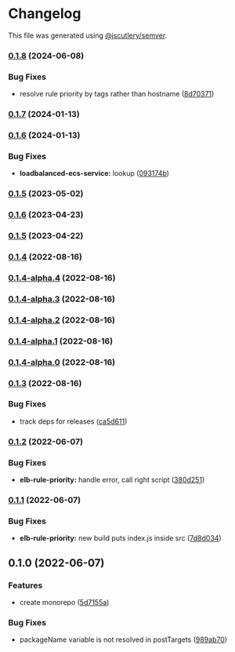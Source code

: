 # Changelog

This file was generated using [@jscutlery/semver](https://github.com/jscutlery/semver).

### [0.1.8](https://github.com/justicointeractive/ji-constructs/compare/elb-rule-priority-0.1.7...elb-rule-priority-0.1.8) (2024-06-08)


### Bug Fixes

* resolve rule priority by tags rather than hostname ([8d70371](https://github.com/justicointeractive/ji-constructs/commit/8d70371b6b57e6c63e9351cdd4dfb4ac3c772339))

### [0.1.7](https://github.com/justicointeractive/ji-constructs/compare/elb-rule-priority-0.1.6...elb-rule-priority-0.1.7) (2024-01-13)

### [0.1.6](https://github.com/justicointeractive/ji-constructs/compare/elb-rule-priority-0.1.5...elb-rule-priority-0.1.6) (2024-01-13)


### Bug Fixes

* **loadbalanced-ecs-service:** lookup ([093174b](https://github.com/justicointeractive/ji-constructs/commit/093174b1e6c545190d37d2c869c9cbe1e308babf))

### [0.1.5](https://github.com/justicointeractive/ji-constructs/compare/elb-rule-priority-0.1.4...elb-rule-priority-0.1.5) (2023-05-02)

### [0.1.6](https://github.com/justicointeractive/ji-constructs/compare/elb-rule-priority-0.1.5...elb-rule-priority-0.1.6) (2023-04-23)

### [0.1.5](https://github.com/justicointeractive/ji-constructs/compare/elb-rule-priority-0.1.4...elb-rule-priority-0.1.5) (2023-04-22)

### [0.1.4](https://github.com/justicointeractive/ji-constructs/compare/elb-rule-priority-0.1.4-alpha.4...elb-rule-priority-0.1.4) (2022-08-16)

### [0.1.4-alpha.4](https://github.com/justicointeractive/ji-constructs/compare/elb-rule-priority-0.1.4-alpha.3...elb-rule-priority-0.1.4-alpha.4) (2022-08-16)

### [0.1.4-alpha.3](https://github.com/justicointeractive/ji-constructs/compare/elb-rule-priority-0.1.4-alpha.2...elb-rule-priority-0.1.4-alpha.3) (2022-08-16)

### [0.1.4-alpha.2](https://github.com/justicointeractive/ji-constructs/compare/elb-rule-priority-0.1.4-alpha.1...elb-rule-priority-0.1.4-alpha.2) (2022-08-16)

### [0.1.4-alpha.1](https://github.com/justicointeractive/ji-constructs/compare/elb-rule-priority-0.1.4-alpha.0...elb-rule-priority-0.1.4-alpha.1) (2022-08-16)

### [0.1.4-alpha.0](https://github.com/justicointeractive/ji-constructs/compare/elb-rule-priority-0.1.3...elb-rule-priority-0.1.4-alpha.0) (2022-08-16)

### [0.1.3](https://github.com/justicointeractive/ji-constructs/compare/elb-rule-priority-0.1.2...elb-rule-priority-0.1.3) (2022-08-16)


### Bug Fixes

* track deps for releases ([ca5d611](https://github.com/justicointeractive/ji-constructs/commit/ca5d611712fcce34340866388f56f3dec6356869))

### [0.1.2](https://github.com/justicointeractive/ji-constructs/compare/elb-rule-priority-0.1.1...elb-rule-priority-0.1.2) (2022-06-07)


### Bug Fixes

* **elb-rule-priority:** handle error, call right script ([380d251](https://github.com/justicointeractive/ji-constructs/commit/380d251d0ffa695afb6547909b1c3767b59608ff))

### [0.1.1](https://github.com/justicointeractive/ji-constructs/compare/elb-rule-priority-0.1.0...elb-rule-priority-0.1.1) (2022-06-07)


### Bug Fixes

* **elb-rule-priority:** new build puts index.js inside src ([7d8d034](https://github.com/justicointeractive/ji-constructs/commit/7d8d03498081a96cd70b596c92fabfce2011e388))

## 0.1.0 (2022-06-07)


### Features

* create monorepo ([5d7155a](https://github.com/justicointeractive/ji-constructs/commit/5d7155a88841822fa7c984658f95ebf36d56af6e))


### Bug Fixes

* packageName variable is not resolved in postTargets ([989ab70](https://github.com/justicointeractive/ji-constructs/commit/989ab70521d1895358447f136a1817221c03281e))

